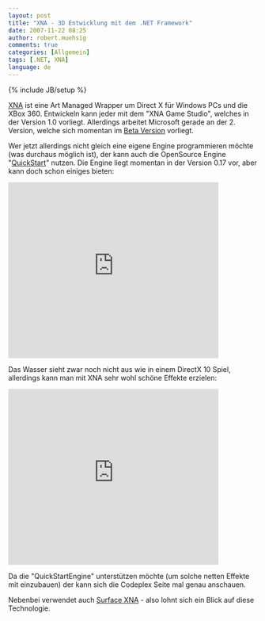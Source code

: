 ```yaml
---
layout: post
title: "XNA - 3D Entwicklung mit dem .NET Framework"
date: 2007-11-22 08:25
author: robert.muehsig
comments: true
categories: [Allgemein]
tags: [.NET, XNA]
language: de
---
```

{% include JB/setup %}
<p><a href="http://de.wikipedia.org/wiki/XNA_%28Microsoft%29">XNA</a> ist eine Art Managed Wrapper um Direct X für Windows PCs und die XBox 360. Entwickeln kann jeder mit dem "XNA Game Studio", welches in der Version 1.0 vorliegt. Allerdings arbeitet Microsoft gerade an der 2. Version, welche sich momentan im <a href="http://creators.xna.com/beta/betahome.aspx">Beta Version</a> vorliegt.</p> <p>Wer jetzt allerdings nicht gleich eine eigene Engine programmieren möchte (was durchaus möglich ist), der kann auch die OpenSource Engine "<a href="http://www.codeplex.com/QuickStartEngine">QuickStart</a>" nutzen. Die Engine liegt momentan in der Version 0.17 vor, aber kann doch schon einiges bieten:</p> <p><embed src="http://www.youtube.com/v/Jd_cC6AANes&amp;rel=1" width="425" height="355" type="application/x-shockwave-flash" wmode="transparent"></p> <p>Das Wasser sieht zwar noch nicht aus wie in einem DirectX 10 Spiel, allerdings kann man mit XNA sehr wohl schöne Effekte erzielen:</p> <p><embed src="http://www.youtube.com/v/GnVw9GA2wZg&amp;rel=1" width="425" height="355" type="application/x-shockwave-flash" wmode="transparent"></p> <p>Da die "QuickStartEngine" unterstützen möchte (um solche netten Effekte mit einzubauen) der kann sich die Codeplex Seite mal genau anschauen.</p> <p>Nebenbei verwendet auch <a href="http://blogs.msdn.com/surface/archive/2007/11/06/development-frameworks.aspx">Surface XNA</a> - also lohnt sich ein Blick auf diese Technologie.</p></embed>
